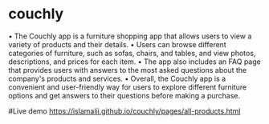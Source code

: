 # couchly
• The Couchly app is a furniture shopping app that allows users to view a variety of products and their details.
• Users can browse different categories of furniture, such as sofas, chairs, and tables, and view photos, descriptions, and prices for each item.
• The app also includes an FAQ page that provides users with answers to the most asked questions about the company's products and services.
• Overall, the Couchly app is a convenient and user-friendly way for users to explore different furniture options and get answers to their questions before making a purchase.

#Live demo
https://islamalii.github.io/couchly/pages/all-products.html
